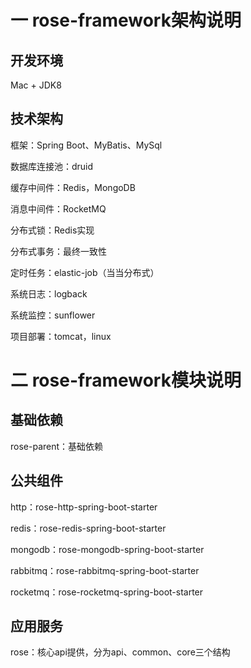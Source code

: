 # 一 rose-framework架构说明
## 开发环境
Mac + JDK8

## 技术架构

框架：Spring Boot、MyBatis、MySql

数据库连接池：druid

缓存中间件：Redis，MongoDB

消息中间件：RocketMQ

分布式锁：Redis实现

分布式事务：最终一致性

定时任务：elastic-job（当当分布式）

系统日志：logback

系统监控：sunflower

项目部署：tomcat，linux

# 二 rose-framework模块说明
## 基础依赖
rose-parent：基础依赖

## 公共组件
http：rose-http-spring-boot-starter

redis：rose-redis-spring-boot-starter

mongodb：rose-mongodb-spring-boot-starter

rabbitmq：rose-rabbitmq-spring-boot-starter

rocketmq：rose-rocketmq-spring-boot-starter

## 应用服务
rose：核心api提供，分为api、common、core三个结构

